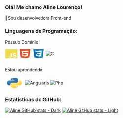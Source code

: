 ### Olá! Me chamo Aline Lourenço!

🚀Sou desenvolvedora Front-end

### Linguagens de Programação:
 Possuo Domínio:
<div style="display: inline_block">
  <img align="center" alt="JS" height="30" width="40" src="https://raw.githubusercontent.com/devicons/devicon/master/icons/javascript/javascript-plain.svg">
  <img align="center" alt="HTML" height="30" width="40" src="https://raw.githubusercontent.com/devicons/devicon/master/icons/html5/html5-original.svg">
  <img align="center" alt="CSS" height="30" width="40" src="https://raw.githubusercontent.com/devicons/devicon/master/icons/css3/css3-original.svg">
  <img align="center" alt="C" height="30" width="40" src="https://cdn.jsdelivr.net/gh/devicons/devicon@latest/icons/c/c-original.svg">

</div>


##           
Estou aprendendo:
<div style="display: inline_block">
  <img align="center" alt="Python" height="40" width="60" src="https://raw.githubusercontent.com/devicons/devicon/master/icons/python/python-original.svg">
  <img align="center" alt="Angularjs" height="70" width="80" src="https://cdn.jsdelivr.net/gh/devicons/devicon@latest/icons/angular/angular-original-wordmark.svg">
  <img align="center" alt="Php" height="50" width="60" src="https://cdn.jsdelivr.net/gh/devicons/devicon@latest/icons/php/php-original.svg">

</div>

### Estatísticas do GitHub:
[![Aline GitHub stats - Dark](https://github-readme-stats.vercel.app/api?username=alinelou&show_icons=true&theme=dark#gh-dark-mode-only)](https://github.com/alinelou/github-readme-stats#gh-dark-mode-only)
[![Aline GitHub stats - Light](https://github-readme-stats.vercel.app/api?username=alinelou&show_icons=true&theme=default#gh-light-mode-only)](https://github.com/alinelou/github-readme-stats#gh-light-mode-only)
